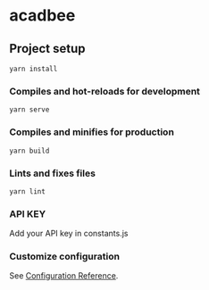 # acadbee

## Project setup
```
yarn install
```

### Compiles and hot-reloads for development
```
yarn serve
```

### Compiles and minifies for production
```
yarn build
```

### Lints and fixes files
```
yarn lint
```
### API KEY
Add your API key in constants.js

### Customize configuration
See [Configuration Reference](https://cli.vuejs.org/config/).
